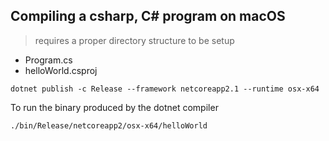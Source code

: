 
## Compiling a csharp, C# program on macOS

> requires a proper directory structure to be setup

- Program.cs
- helloWorld.csproj

```shell
dotnet publish -c Release --framework netcoreapp2.1 --runtime osx-x64
```

To run the binary produced by the dotnet compiler

```shell
./bin/Release/netcoreapp2/osx-x64/helloWorld
```
